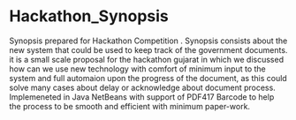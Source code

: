 # Hackathon_Synopsis
Synopsis prepared for Hackathon Competition .
Synopsis consists about the new system that could be used to keep track of the government documents.
it is a small scale proposal for the hackathon gujarat in which we discussed how can we use new technology with comfort of
minimum input to the system and full automaion upon the progress of the document, as this could solve many cases about delay
or acknowledge about document process.
Implemeneted in Java NetBeans with support of PDF417 Barcode to help the process to be smooth and efficient with minimum paper-work.
